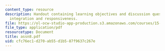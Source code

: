 ```yaml
---
content_type: resource
description: Handout containing learning objectives and discussion questions on managing
  integration and responsiveness.
file: https://ol-ocw-studio-app-production.s3.amazonaws.com/courses/15-220-global-strategy-and-organization-spring-2008/cfc76ec1d270ab55d1b587f9637c267e_assn8.pdf
file_type: application/pdf
resourcetype: Document
title: assn8.pdf
uid: cfc76ec1-d270-ab55-d1b5-87f9637c267e
---
```

